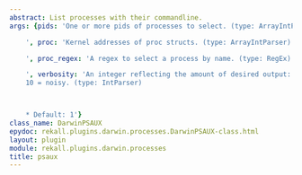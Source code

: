 ```yaml
---
abstract: List processes with their commandline.
args: {pids: 'One or more pids of processes to select. (type: ArrayIntParser)

    ', proc: 'Kernel addresses of proc structs. (type: ArrayIntParser)

    ', proc_regex: 'A regex to select a process by name. (type: RegEx)

    ', verbosity: 'An integer reflecting the amount of desired output: 0 = quiet,
    10 = noisy. (type: IntParser)



    * Default: 1'}
class_name: DarwinPSAUX
epydoc: rekall.plugins.darwin.processes.DarwinPSAUX-class.html
layout: plugin
module: rekall.plugins.darwin.processes
title: psaux
---
```

